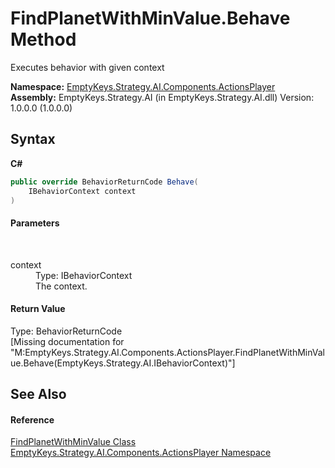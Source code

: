 # FindPlanetWithMinValue.Behave Method 
 

Executes behavior with given context

**Namespace:**&nbsp;<a href="N_EmptyKeys_Strategy_AI_Components_ActionsPlayer">EmptyKeys.Strategy.AI.Components.ActionsPlayer</a><br />**Assembly:**&nbsp;EmptyKeys.Strategy.AI (in EmptyKeys.Strategy.AI.dll) Version: 1.0.0.0 (1.0.0.0)

## Syntax

**C#**<br />
``` C#
public override BehaviorReturnCode Behave(
	IBehaviorContext context
)
```


#### Parameters
&nbsp;<dl><dt>context</dt><dd>Type: IBehaviorContext<br />The context.</dd></dl>

#### Return Value
Type: BehaviorReturnCode<br />\[Missing <returns> documentation for "M:EmptyKeys.Strategy.AI.Components.ActionsPlayer.FindPlanetWithMinValue.Behave(EmptyKeys.Strategy.AI.IBehaviorContext)"\]

## See Also


#### Reference
<a href="T_EmptyKeys_Strategy_AI_Components_ActionsPlayer_FindPlanetWithMinValue">FindPlanetWithMinValue Class</a><br /><a href="N_EmptyKeys_Strategy_AI_Components_ActionsPlayer">EmptyKeys.Strategy.AI.Components.ActionsPlayer Namespace</a><br />